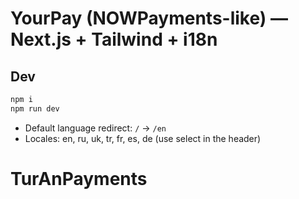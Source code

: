 # YourPay (NOWPayments-like) — Next.js + Tailwind + i18n

## Dev
```bash
npm i
npm run dev
```

- Default language redirect: `/` -> `/en`
- Locales: en, ru, uk, tr, fr, es, de (use select in the header)
# TurAnPayments

